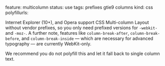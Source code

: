 feature: multicolumn
status: use
tags: prefixes gtie9 columns
kind: css
polyfillurls:

Internet Explorer (10+), and Opera support CSS Multi-column Layout without vendor prefixes, so you only need prefixed versions for `-webkit-` and `-moz-`. A further note, features like `column-break-after`, `column-break-before`, and `column-break-inside` — which are necessary for advanced typography — are currently WebKit-only.

We recommend you do not polyfill this and let it fall back to single column text.
